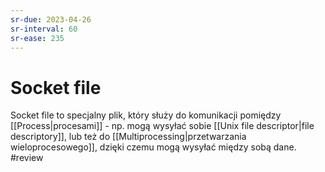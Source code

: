 ```yaml
---
sr-due: 2023-04-26
sr-interval: 60
sr-ease: 235
---
```


# Socket file
Socket file to specjalny plik, który służy do komunikacji pomiędzy [[Process|procesami]] - np. mogą wysyłać sobie [[Unix file descriptor|file descriptory]], lub też do [[Multiprocessing|przetwarzania wieloprocesowego]], dzięki czemu mogą wysyłać między sobą dane.
#review